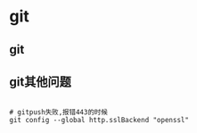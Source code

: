 # git

## git


## git其他问题

```shell script

# gitpush失败,报错443的时候
git config --global http.sslBackend "openssl" 

```
